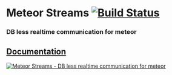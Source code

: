 # Meteor Streams [![Build Status](https://travis-ci.org/arunoda/meteor-streams.png?branch=master)](https://travis-ci.org/arunoda/meteor-streams)

### DB less realtime communication for meteor

## [Documentation](http://arunoda.github.io/meteor-streams/)

[![Meteor Streams - DB less realtime communication for meteor](http://i.imgur.com/ZB3g3AK.png)](http://arunoda.github.io/meteor-streams/)
